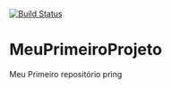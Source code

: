 [![Build Status](https://travis-ci.org/cleberssanches1/MeuPrimeiroProjeto.svg?branch=main)](https://travis-ci.org/cleberssanches1/MeuPrimeiroProjeto)
# MeuPrimeiroProjeto
Meu Primeiro repositório pring
